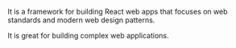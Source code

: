 It is a framework for building React web apps that focuses on web standards and modern web design patterns.

It is great for building complex web applications.